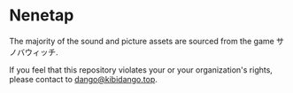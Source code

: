 # Nenetap
The majority of the sound and picture assets are sourced from the game サノバウィッチ.

If you feel that this repository violates your or your organization's rights, please contact to [dango@kibidango.top](mailto:dango086@proton.me).
